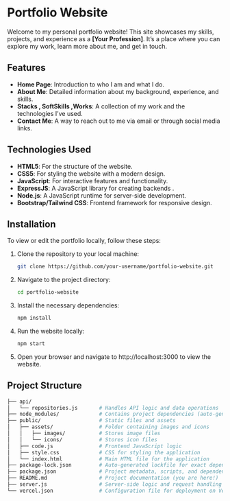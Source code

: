 # Portfolio Website

Welcome to my personal portfolio website! This site showcases my skills, projects, and experience as a **[Your Profession]**. It’s a place where you can explore my work, learn more about me, and get in touch.

## Features

- **Home Page**: Introduction to who I am and what I do.
- **About Me**: Detailed information about my background, experience, and skills.
- **Stacks , SoftSkills ,Works**: A collection of my work and the technologies I’ve used.
- **Contact Me**: A way to reach out to me via email or through social media links.

## Technologies Used

- **HTML5**: For the structure of the website.
- **CSS5**: For styling the website with a modern design.
- **JavaScript**: For interactive features and functionality.
- **ExpressJS**: A JavaScript library for creating backends .
- **Node.js**: A JavaScript runtime for server-side development.
- **Bootstrap/Tailwind CSS**: Frontend framework for responsive design.

## Installation

To view or edit the portfolio locally, follow these steps:

1. Clone the repository to your local machine:
   ```bash
   git clone https://github.com/your-username/portfolio-website.git

2. Navigate to the project directory:
   ```bash
   cd portfolio-website

3. Install the necessary dependencies:
   ```bash
   npm install

4. Run the website locally:
   ```bash
   npm start

5. Open your browser and navigate to http://localhost:3000 to view the website.

## Project Structure

   ```bash
├── api/
│   └── repositories.js       # Handles API logic and data operations
├── node_modules/             # Contains project dependencies (auto-generated)
├── public/                   # Static files and assets
│   ├── assets/               # Folder containing images and icons
│   │   ├── images/           # Stores image files
│   │   └── icons/            # Stores icon files
│   ├── code.js               # Frontend JavaScript logic
│   ├── style.css             # CSS for styling the application
│   └── index.html            # Main HTML file for the application
├── package-lock.json         # Auto-generated lockfile for exact dependency versions
├── package.json              # Project metadata, scripts, and dependencies
├── README.md                 # Project documentation (you are here!)
├── server.js                 # Server-side logic and request handling
└── vercel.json               # Configuration file for deployment on Vercel

